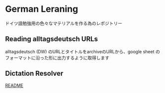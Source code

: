 #  German Leraning
ドイツ語勉強用の色々なマテリアルを作る為のレポジトリー

## Reading alltagsdeutsch URLs
alltagsdeutsch (DW) のURLとタイトルをarchiveのURLから、google sheet のフォーマットに沿った形に出力するように取得します 

## Dictation Resolver
[README](./dictation_resolver/README.md)